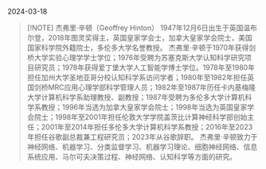 2024-03-18


> [!NOTE] 杰弗里·辛顿（Geoffrey Hinton）
> 1947年12月6日出生于英国温布尔登，2018年图灵奖得主，英国皇家学会士，加拿大皇家学会院士，美国国家科学院外籍院士，多伦多大学名誉教授。
杰弗里·辛顿于1970年获得剑桥大学实验心理学学士学位；1976年受聘为苏塞克斯大学认知科学研究项目研究员；1978年获得爱丁堡大学人工智能学博士学位。1978年至1980年担任加州大学圣地亚哥分校认知科学系访问学者；1980年至1982年担任英国剑桥MRC应用心理学部科学管理人员；1982年至1987年历任卡内基梅隆大学计算机科学系助理教授、副教授；1987年受聘为多伦多大学计算机科学系教授；1996年当选为加拿大皇家学会院士；1998年当选为英国皇家学会院士；1998年至2001年担任伦敦大学学院盖茨比计算神经科学部创始主任；2001年至2014年担任多伦多大学计算机科学系教授；2016年至2023年担任谷歌副总裁兼工程研究员；2023年从谷歌辞职。
杰弗里·辛顿致力于神经网络、机器学习、分类监督学习、机器学习理论、细胞神经网络、信息系统应用、马尔可夫决策过程、神经网络、认知科学等方面的研究。
